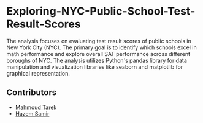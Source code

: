 # Exploring-NYC-Public-School-Test-Result-Scores

The analysis focuses on evaluating test result scores of public schools in New York City 
(NYC). The primary goal is to identify which schools excel in math performance and explore 
overall SAT performance across different boroughs of NYC. The analysis utilizes Python's 
pandas library for data manipulation and visualization libraries like seaborn and matplotlib 
for graphical representation.

## Contributors
- [Mahmoud Tarek](https://github.com/Mahmoud-TK)
- [Hazem Samir](https://github.com/HazemSamirM)

